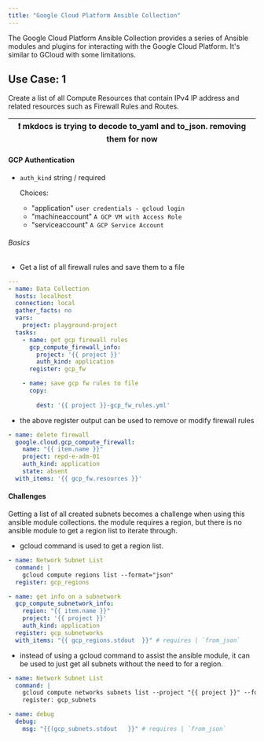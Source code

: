 ```yaml
---
title: "Google Cloud Platform Ansible Collection"
---
```


The Google Cloud Platform Ansible Collection provides a series of Ansible modules and plugins for interacting with the Google Cloud Platform. 
It's similar to GCloud with some limitations. 

## Use Case: 1
Create a list of all Compute Resources that contain IPv4 IP address and related resources such as Firewall Rules and Routes.

| :exclamation:  mkdocs is trying to decode to_yaml and to_json. removing them for now   |
|-----------------------------------------|

#### GCP Authentication
- `auth_kind` string / required

  Choices:
  - "application"
      `user credentials - gcloud login`
  - "machineaccount"
      `A GCP VM with Access Role`
  - "serviceaccount"
      `A GCP Service Account`
      
 ###### Basics
 
- Get a list of all firewall rules and save them to a file
```yml
---
- name: Data Collection
  hosts: localhost
  connection: local
  gather_facts: no
  vars:
    project: playground-project
  tasks:
    - name: get gcp firewall rules
      gcp_compute_firewall_info:
        project: '{{ project }}'
        auth_kind: application
      register: gcp_fw

    - name: save gcp fw rules to file
      copy:
        
        dest: '{{ project }}-gcp_fw_rules.yml'
```
  
  - the above register output can be used to remove or modify firewall rules

```yml
- name: delete firewall
  google.cloud.gcp_compute_firewall:
    name: "{{ item.name }}"
    project: repd-e-adm-01
    auth_kind: application
    state: absent
  with_items: '{{ gcp_fw.resources }}'
```

#### Challenges
Getting a list of all created subnets becomes a challenge when using this ansible module collections. the module requires a region, but there is no ansible module to get a region list to iterate through. 

- gcloud command is used to get a region list.

```yml
- name: Network Subnet List
  command: |
    gcloud compute regions list --format="json"
  register: gcp_regions

- name: get info on a subnetwork
  gcp_compute_subnetwork_info:
    region: "{{ item.name }}"
    project: '{{ project }}'
    auth_kind: application
  register: gcp_subnetworks
  with_items: "{{ gcp_regions.stdout  }}" # requires | `from_json`
```
- instead of using a gcloud command to assist the ansible module, it can be used to just get all subnets without the need to for a region.
```yml
- name: Network Subnet List
  command: |
    gcloud compute networks subnets list --project "{{ project }}" --format="json"
    register: gcp_subnets

- name: debug
  debug:
    msg: "{{(gcp_subnets.stdout   }}" # requires | `from_json`
```
